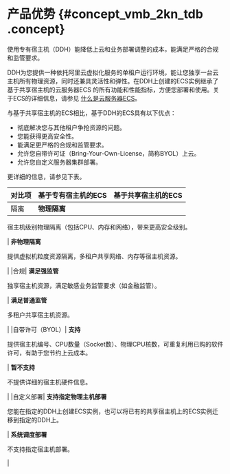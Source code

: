 # 产品优势 {#concept_vmb_2kn_tdb .concept}

使用专有宿主机（DDH）能降低上云和业务部署调整的成本，能满足严格的合规和监管要求。

DDH为您提供一种依托阿里云虚拟化服务的单租户运行环境，能让您独享一台云主机所有物理资源，同时还兼具灵活性和弹性。在DDH上创建的ECS实例继承了基于共享宿主机的云服务器ECS 的所有功能和性能指标，方便您部署和使用。关于ECS的详细信息，请参见 [什么是云服务器ECS](../../../../../cn.zh-CN/产品简介/什么是云服务器ECS.md#)。

与基于共享宿主机的ECS相比，基于DDH的ECS具有以下优点：

-   彻底解决您与其他租户争抢资源的问题。
-   您能获得更高安全性。
-   能满足更严格的合规和监管要求。
-   允许您自带许可证（Bring-Your-Own-License，简称BYOL）上云。
-   允许您自定义服务器集群部署。

更详细的信息，请参见下表。

|对比项|基于专有宿主机的ECS|基于共享宿主机的ECS|
|:--|:----------|:----------|
|隔离| **物理隔离**

 宿主机级别物理隔离（包括CPU、内存和网络），带来更高安全级别。

 | **非物理隔离**

 提供虚拟机粒度资源隔离，多租户共享网络、内存等宿主机资源。

 |
|合规| **满足强监管**

 独享宿主机资源，满足敏感业务监管要求（如金融监管）。

 | **满足普通监管**

 多租户共享宿主机资源。

 |
|自带许可（BYOL）| **支持**

 提供宿主机编号、CPU数量（Socket数）、物理CPU核数，可重复利用已购的软件许可，有助于您节约上云成本。

 | **暂不支持**

 不提供详细的宿主机硬件信息。

 |
|自定义部署| **支持指定物理主机部署**

 您能在指定的DDH上创建ECS实例，也可以将已有的共享宿主机上的ECS实例迁移到指定的DDH上。

 | **系统调度部署**

 不支持指定宿主机部署。

 |

